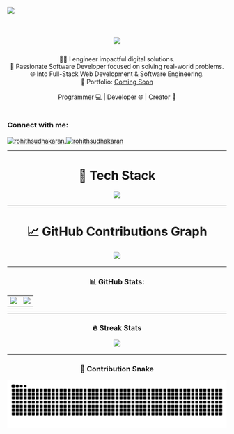[![](https://visitcount.itsvg.in/api?id=RohithSudhakaran&icon=0&color=0)](https://visitcount.itsvg.in)

<h1 align="center">
    <img src="https://readme-typing-svg.herokuapp.com/?font=Righteous&size=35&center=true&vCenter=true&width=500&height=70&duration=2000&lines=Hi+There!+👋;+I'm+Rohith+Sudhakaran!;" />
</h1>

<div align="center"> 
 🧑‍💻 I engineer impactful digital solutions.<br>
 💼 Passionate Software Developer focused on solving real-world problems.<br>
 🌐 Into Full-Stack Web Development & Software Engineering. <br>
 🔗 Portfolio: <a href="#">Coming Soon</a> <br><br>
 Programmer 💻 | Developer 🌐 | Creator 🚀
</div>

<br>

<h3 align="left">Connect with me:</h3>
<p align="left">
  <a href="https://www.linkedin.com/in/rohithsudhakaran/" target="blank">
    <img align="center" src="https://raw.githubusercontent.com/rahuldkjain/github-profile-readme-generator/master/src/images/icons/Social/linked-in-alt.svg" alt="rohithsudhakaran" height="30" width="40" />
  </a>
  <a href="https://leetcode.com/u/rohithsudhakaran/" target="blank">
    <img align="center" src="https://raw.githubusercontent.com/rahuldkjain/github-profile-readme-generator/master/src/images/icons/Social/leet-code.svg" alt="rohithsudhakaran" height="30" width="40" />
  </a>
</p>

---

<h1 align="center">🧠 Tech Stack</h1>
<div align="center">
<img src="https://skillicons.dev/icons?i=c,cpp,python,java,html,css,js,spring,maven,react,next,tailwind,angular,typescript,flask,nodejs,express,fastapi,mysql,postgres,ubuntu,go,bash,haskell,scala,solidity,docker,kubernetes,nginx,git,githubactions,redis,grafana,ansible" />
</div>

---

<h1 align="center">📈 GitHub Contributions Graph</h1>

<p align="center">
  <a href="https://github.com/RohithSudhakaran">
    <img src="https://github-readme-activity-graph.vercel.app/graph?username=RohithSudhakaran&theme=github-dark" />
  </a>
</p>

---

<h3 align="center">📊 GitHub Stats:</h3>

<table align="center">
  <tr>
    <td>
      <img src="https://github-readme-stats.vercel.app/api?username=RohithSudhakaran&theme=radical&show_icons=true&hide=prs&count_private=true" width="460"/>
    </td>
    <td>
      <img src="https://github-readme-stats.vercel.app/api/top-langs/?username=RohithSudhakaran&layout=compact&theme=radical" width="340"/>
    </td>
  </tr>
</table>

---

<h3 align="center">🔥 Streak Stats</h3>
<div align="center">
  <img src="https://github-readme-streak-stats.herokuapp.com/?user=RohithSudhakaran&theme=radical&hide_border=false" />
</div>

---

<h3 align="center">🐍 Contribution Snake</h3>
<p align="center">
  <picture>
    <source media="(prefers-color-scheme: dark)" srcset="https://raw.githubusercontent.com/RohithSudhakaran/RohithSudhakaran/output/github-snake-dark.svg" />
    <source media="(prefers-color-scheme: light)" srcset="https://raw.githubusercontent.com/RohithSudhakaran/RohithSudhakaran/output/github-snake.svg" />
    <img alt="github-snake" src="https://raw.githubusercontent.com/RohithSudhakaran/RohithSudhakaran/output/github-snake.svg" />
  </picture>
</p>
